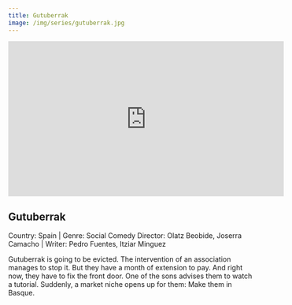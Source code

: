 ```yaml
---
title: Gutuberrak
image: /img/series/gutuberrak.jpg
---
```

<iframe width="560" height="315" src="https://www.youtube.com/watch?v=Y4QVM4ZZn_U" frameborder="0" allow="accelerometer; autoplay; encrypted-media; gyroscope; picture-in-picture" allowfullscreen></iframe>

## Gutuberrak
Country: Spain | Genre: Social Comedy
Director:  Olatz Beobide, Joserra Camacho | Writer: Pedro Fuentes, Itziar Minguez

Gutuberrak is going to be evicted. The intervention of an association manages to stop it. But they have a month of extension to pay. And right now, they have to fix the front door. One of the sons advises them to watch a tutorial. Suddenly, a market niche opens up for them: Make them in Basque.